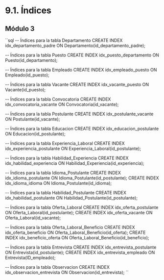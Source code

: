 # 9.1. Índices
## Módulo 3
´´sql
-- Índices para la tabla Departamento
CREATE INDEX idx_departamento_padre ON Departamento(id_departamento_padre);

-- Índices para la tabla Puesto
CREATE INDEX idx_puesto_departamento ON Puesto(id_departamento);

-- Índices para la tabla Empleado
CREATE INDEX idx_empleado_puesto ON Empleado(id_puesto);

-- Índices para la tabla Vacante
CREATE INDEX idx_vacante_puesto ON Vacante(id_puesto);

-- Índices para la tabla Convocatoria
CREATE INDEX idx_convocatoria_vacante ON Convocatoria(id_vacante);

-- Índices para la tabla Postulante
CREATE INDEX idx_postulante_vacante ON Postulante(id_vacante);

-- Índices para la tabla Educacion
CREATE INDEX idx_educacion_postulante ON Educacion(id_postulante);

-- Índices para la tabla Experiencia_Laboral
CREATE INDEX idx_experiencia_postulante ON Experiencia_Laboral(id_postulante);

-- Índices para la tabla Habilidad_Experiencia
CREATE INDEX idx_habilidad_experiencia ON Habilidad_Experiencia(id_experiencia);

-- Índices para la tabla Idioma_Postulante
CREATE INDEX idx_idioma_postulante ON Idioma_Postulante(id_postulante);
CREATE INDEX idx_idioma_idioma ON Idioma_Postulante(id_idioma);

-- Índices para la tabla Habilidad_Postulante
CREATE INDEX idx_habilidad_postulante ON Habilidad_Postulante(id_postulante);

-- Índices para la tabla Oferta_Laboral
CREATE INDEX idx_oferta_postulante ON Oferta_Laboral(id_postulante);
CREATE INDEX idx_oferta_vacante ON Oferta_Laboral(id_vacante);

-- Índices para la tabla Oferta_Laboral_Beneficio
CREATE INDEX idx_oferta_beneficio ON Oferta_Laboral_Beneficio(id_oferta);
CREATE INDEX idx_beneficio_oferta ON Oferta_Laboral_Beneficio(id_beneficio);

-- Índices para la tabla Entrevista
CREATE INDEX idx_entrevista_postulante ON Entrevista(id_postulante);
CREATE INDEX idx_entrevista_empleado ON Entrevista(ID_empleado);

-- Índices para la tabla Observacion
CREATE INDEX idx_observacion_entrevista ON Observacion(id_entrevista);
´´
